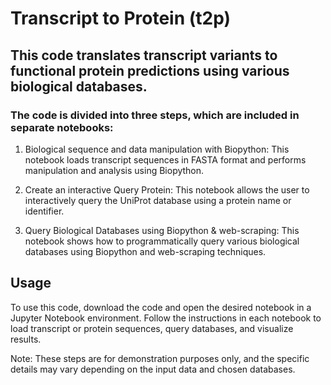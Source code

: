 # Transcript to Protein (t2p)

## This code translates transcript variants to functional protein predictions using various biological databases.


### The code is divided into three steps, which are included in separate notebooks:

1. Biological sequence and data manipulation with Biopython: This notebook loads transcript sequences in FASTA format and performs manipulation and analysis using Biopython.

2. Create an interactive Query Protein: This notebook allows the user to interactively query the UniProt database using a protein name or identifier.

3. Query Biological Databases using Biopython & web-scraping: This notebook shows how to programmatically query various biological databases using Biopython and web-scraping techniques.

## Usage

To use this code, download the code and open the desired notebook in a Jupyter Notebook environment. Follow the instructions in each notebook to load transcript or protein sequences, query databases, and visualize results.

Note: These steps are for demonstration purposes only, and the specific details may vary depending on the input data and chosen databases.
